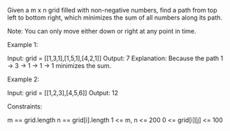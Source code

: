 Given a m x n grid filled with non-negative numbers, find a path from top
left to bottom right, which minimizes the sum of all numbers along its path.

Note: You can only move either down or right at any point in time.


Example 1:


Input: grid = [[1,3,1],[1,5,1],[4,2,1]]
Output: 7
Explanation: Because the path 1 → 3 → 1 → 1 → 1 minimizes the sum.


Example 2:


Input: grid = [[1,2,3],[4,5,6]]
Output: 12



Constraints:


m == grid.length
n == grid[i].length
1 <= m, n <= 200
0 <= grid[i][j] <= 100




